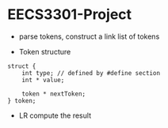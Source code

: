 # EECS3301-Project

- parse tokens, construct a link list of tokens

- Token structure
```
struct {
    int type; // defined by #define section
    int * value;

    token * nextToken;
} token;
```

- LR compute the result

